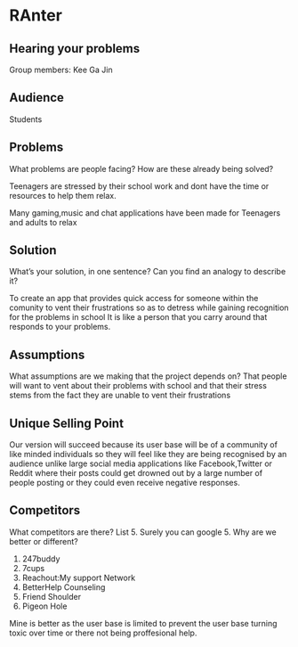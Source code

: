 # RAnter

## Hearing your problems

Group members: 
Kee Ga Jin 

## Audience
Students

## Problems
What problems are people facing?
How are these already being solved?

Teenagers are stressed by their school work and dont have the time or resources to help them relax.

Many gaming,music and chat applications have been made for Teenagers and adults to relax



## Solution
What’s your solution, in one sentence?
Can you find an analogy to describe it?

To create an app that provides quick access for someone within the comunity to vent their frustrations so as to detress while gaining recognition for the problems in school
It is like a person that you carry around that responds to your problems.

## Assumptions
What assumptions are we making that the project depends on? 
That people will want to vent about their problems with school and that their stress stems from the fact they are unable to vent their frustrations


## Unique Selling Point
Our version will succeed because its user base will be of a community of like minded individuals so they will feel like they are being recognised by an audience unlike large social media applications like Facebook,Twitter or Reddit where their posts could get drowned out by a large number of people posting or they could even receive negative responses.

## Competitors
What competitors are there? List 5. Surely you can google 5.
Why are we better or different?
1) 247buddy
2) 7cups
3) Reachout:My support Network
4) BetterHelp Counseling 
5) Friend Shoulder
6) Pigeon Hole

Mine is better as the user base is limited to prevent the user base turning toxic over time or there not being proffesional help. 
